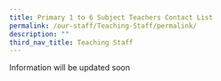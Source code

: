 ```yaml
---
title: Primary 1 to 6 Subject Teachers Contact List
permalink: /our-staff/Teaching-Staff/permalink/
description: ""
third_nav_title: Teaching Staff
---
```

Information will be updated soon
